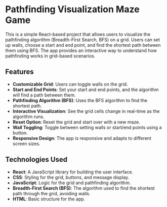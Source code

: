 # Pathfinding Visualization Maze Game

This is a simple React-based project that allows users to visualize the pathfinding algorithm (Breadth-First Search, BFS) on a grid. Users can set up walls, choose a start and end point, and find the shortest path between them using BFS. The app provides an interactive way to understand how pathfinding works in grid-based scenarios.

## Features

- **Customizable Grid**: Users can toggle walls on the grid.
- **Start and End Points**: Set your start and end points, and the algorithm will find a path between them.
- **Pathfinding Algorithm (BFS)**: Uses the BFS algorithm to find the shortest path.
- **Interactive Visualization**: See the grid cells change in real-time as the algorithm runs.
- **Reset Option**: Reset the grid and start over with a new maze.
- **Wall Toggling**: Toggle between setting walls or start/end points using a button.
- **Responsive Design**: The app is responsive and adapts to different screen sizes.

## Technologies Used

- **React**: A JavaScript library for building the user interface.
- **CSS**: Styling for the grid, buttons, and message display.
- **JavaScript**: Logic for the grid and pathfinding algorithm.
- **Breadth-First Search (BFS)**: The algorithm used to find the shortest path through the grid, avoiding walls.
- **HTML**: Basic structure for the app.
